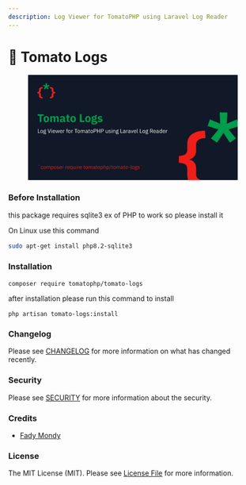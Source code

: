 ```yaml
---
description: Log Viewer for TomatoPHP using Laravel Log Reader
---
```


# 📕 Tomato Logs

<figure><img src="../.gitbook/assets/screenshot (16).png" alt=""><figcaption></figcaption></figure>

### Before Installation

this package requires sqlite3 ex of PHP to work so please install it&#x20;

On Linux use this command&#x20;

```bash
sudo apt-get install php8.2-sqlite3
```

### Installation

```
composer require tomatophp/tomato-logs
```

after installation please run this command to install

```
php artisan tomato-logs:install
```

### Changelog

Please see [CHANGELOG](https://github.com/tomatophp/tomato-logs/blob/master/CHANGELOG.md) for more information on what has changed recently.

### Security

Please see [SECURITY](https://github.com/tomatophp/tomato-logs/blob/master/SECURITY.md) for more information about the security.

### Credits

* [Fady Mondy](https://www.github.com/3x1io)

### License

The MIT License (MIT). Please see [License File](https://github.com/tomatophp/tomato-logs/blob/master/LICENSE.md) for more information.
